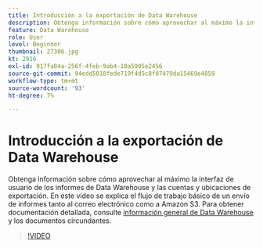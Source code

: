 ```yaml
---
title: Introducción a la exportación de Data Warehouse
description: Obtenga información sobre cómo aprovechar al máximo la interfaz de usuario de los informes de Data Warehouse y las cuentas y ubicaciones de exportación. En este vídeo se explica el flujo de trabajo básico de un envío de informes tanto al correo electrónico como a Amazon S3.
feature: Data Warehouse
role: User
level: Beginner
thumbnail: 27306.jpg
kt: 2916
exl-id: 917fa84a-256f-4feb-9ab4-10a5905e2456
source-git-commit: 94edd5018fede719f4d5c8f07479da15469e4859
workflow-type: tm+mt
source-wordcount: '93'
ht-degree: 7%

---
```


# Introducción a la exportación de Data Warehouse

Obtenga información sobre cómo aprovechar al máximo la interfaz de usuario de los informes de Data Warehouse y las cuentas y ubicaciones de exportación. En este vídeo se explica el flujo de trabajo básico de un envío de informes tanto al correo electrónico como a Amazon S3. Para obtener documentación detallada, consulte [información general de Data Warehouse](https://experienceleague.adobe.com/docs/analytics/export/data-warehouse/data-warehouse.html?lang=es) y los documentos circundantes.

>[!VIDEO](https://video.tv.adobe.com/v/27306/?quality=12&learn=on)
